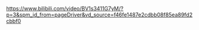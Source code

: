 https://www.bilibili.com/video/BV1s3411G7yM/?p=3&spm_id_from=pageDriver&vd_source=f46fe1487e2cdbb08f85ea89fd2cbbf0
